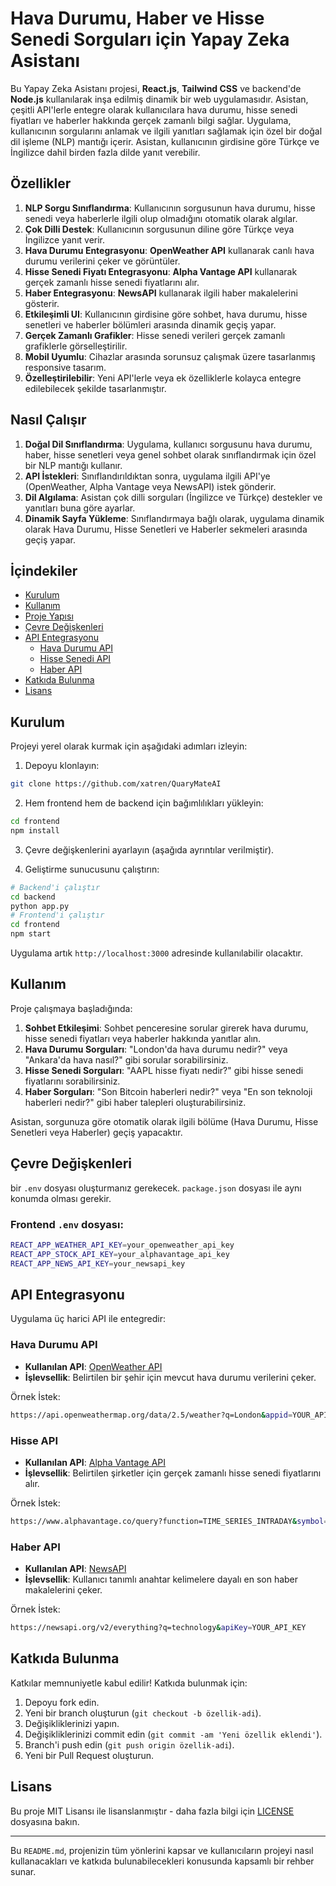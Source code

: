 # Hava Durumu, Haber ve Hisse Senedi Sorguları için Yapay Zeka Asistanı

Bu Yapay Zeka Asistanı projesi, **React.js**, **Tailwind CSS** ve backend'de **Node.js** kullanılarak inşa edilmiş dinamik bir web uygulamasıdır. Asistan, çeşitli API'lerle entegre olarak kullanıcılara hava durumu, hisse senedi fiyatları ve haberler hakkında gerçek zamanlı bilgi sağlar. Uygulama, kullanıcının sorgularını anlamak ve ilgili yanıtları sağlamak için özel bir doğal dil işleme (NLP) mantığı içerir. Asistan, kullanıcının girdisine göre Türkçe ve İngilizce dahil birden fazla dilde yanıt verebilir.

## Özellikler

1. **NLP Sorgu Sınıflandırma**: Kullanıcının sorgusunun hava durumu, hisse senedi veya haberlerle ilgili olup olmadığını otomatik olarak algılar.
2. **Çok Dilli Destek**: Kullanıcının sorgusunun diline göre Türkçe veya İngilizce yanıt verir.
3. **Hava Durumu Entegrasyonu**: **OpenWeather API** kullanarak canlı hava durumu verilerini çeker ve görüntüler.
4. **Hisse Senedi Fiyatı Entegrasyonu**: **Alpha Vantage API** kullanarak gerçek zamanlı hisse senedi fiyatlarını alır.
5. **Haber Entegrasyonu**: **NewsAPI** kullanarak ilgili haber makalelerini gösterir.
6. **Etkileşimli UI**: Kullanıcının girdisine göre sohbet, hava durumu, hisse senetleri ve haberler bölümleri arasında dinamik geçiş yapar.
7. **Gerçek Zamanlı Grafikler**: Hisse senedi verileri gerçek zamanlı grafiklerle görselleştirilir.
8. **Mobil Uyumlu**: Cihazlar arasında sorunsuz çalışmak üzere tasarlanmış responsive tasarım.
9. **Özelleştirilebilir**: Yeni API'lerle veya ek özelliklerle kolayca entegre edilebilecek şekilde tasarlanmıştır.

## Nasıl Çalışır

1. **Doğal Dil Sınıflandırma**: Uygulama, kullanıcı sorgusunu hava durumu, haber, hisse senetleri veya genel sohbet olarak sınıflandırmak için özel bir NLP mantığı kullanır.
2. **API İstekleri**: Sınıflandırıldıktan sonra, uygulama ilgili API'ye (OpenWeather, Alpha Vantage veya NewsAPI) istek gönderir.
3. **Dil Algılama**: Asistan çok dilli sorguları (İngilizce ve Türkçe) destekler ve yanıtları buna göre ayarlar.
4. **Dinamik Sayfa Yükleme**: Sınıflandırmaya bağlı olarak, uygulama dinamik olarak Hava Durumu, Hisse Senetleri ve Haberler sekmeleri arasında geçiş yapar.


## İçindekiler

- [Kurulum](#kurulum)
- [Kullanım](#kullanım)
- [Proje Yapısı](#proje-yapısı)
- [Çevre Değişkenleri](#çevre-değişkenleri)
- [API Entegrasyonu](#api-entegrasyonu)
  - [Hava Durumu API](#hava-durumu-api)
  - [Hisse Senedi API](#hisse-senedi-api)
  - [Haber API](#haber-api)
- [Katkıda Bulunma](#katkıda-bulunma)
- [Lisans](#lisans)

## Kurulum

Projeyi yerel olarak kurmak için aşağıdaki adımları izleyin:

1. Depoyu klonlayın:

```bash
git clone https://github.com/xatren/QuaryMateAI
```

2. Hem frontend hem de backend için bağımlılıkları yükleyin:

```bash
cd frontend
npm install

```

3. Çevre değişkenlerini ayarlayın (aşağıda ayrıntılar verilmiştir).

4. Geliştirme sunucusunu çalıştırın:

```bash
# Backend'i çalıştır
cd backend
python app.py
# Frontend'i çalıştır
cd frontend
npm start
```

Uygulama artık `http://localhost:3000` adresinde kullanılabilir olacaktır.

## Kullanım

Proje çalışmaya başladığında:

1. **Sohbet Etkileşimi**: Sohbet penceresine sorular girerek hava durumu, hisse senedi fiyatları veya haberler hakkında yanıtlar alın.
2. **Hava Durumu Sorguları**: "London'da hava durumu nedir?" veya "Ankara'da hava nasıl?" gibi sorular sorabilirsiniz.
3. **Hisse Senedi Sorguları**: "AAPL hisse fiyatı nedir?" gibi hisse senedi fiyatlarını sorabilirsiniz.
4. **Haber Sorguları**: "Son Bitcoin haberleri nedir?" veya "En son teknoloji haberleri nedir?" gibi haber talepleri oluşturabilirsiniz.

Asistan, sorgunuza göre otomatik olarak ilgili bölüme (Hava Durumu, Hisse Senetleri veya Haberler) geçiş yapacaktır.

## Çevre Değişkenleri

bir `.env` dosyası oluşturmanız gerekecek. `package.json` dosyası ile aynı konumda olması gerekir.

### Frontend `.env` dosyası:

```bash
REACT_APP_WEATHER_API_KEY=your_openweather_api_key
REACT_APP_STOCK_API_KEY=your_alphavantage_api_key
REACT_APP_NEWS_API_KEY=your_newsapi_key
```


## API Entegrasyonu

Uygulama üç harici API ile entegredir:

### Hava Durumu API

- **Kullanılan API**: [OpenWeather API](https://openweathermap.org/api)
- **İşlevsellik**: Belirtilen bir şehir için mevcut hava durumu verilerini çeker.

Örnek İstek:
```bash
https://api.openweathermap.org/data/2.5/weather?q=London&appid=YOUR_API_KEY
```

### Hisse API

- **Kullanılan API**: [Alpha Vantage API](https://www.alphavantage.co/)
- **İşlevsellik**: Belirtilen şirketler için gerçek zamanlı hisse senedi fiyatlarını alır.

Örnek İstek:
```bash
https://www.alphavantage.co/query?function=TIME_SERIES_INTRADAY&symbol=AAPL&interval=5min&apikey=YOUR_API_KEY
```

### Haber API

- **Kullanılan API**: [NewsAPI](https://newsapi.org/)
- **İşlevsellik**: Kullanıcı tanımlı anahtar kelimelere dayalı en son haber makalelerini çeker.

Örnek İstek:
```bash
https://newsapi.org/v2/everything?q=technology&apiKey=YOUR_API_KEY
```


## Katkıda Bulunma

Katkılar memnuniyetle kabul edilir! Katkıda bulunmak için:

1. Depoyu fork edin.
2. Yeni bir branch oluşturun (`git checkout -b özellik-adi`).
3. Değişikliklerinizi yapın.
4. Değişikliklerinizi commit edin (`git commit -am 'Yeni özellik eklendi'`).
5. Branch'i push edin (`git push origin özellik-adi`).
6. Yeni bir Pull Request oluşturun.

## Lisans

Bu proje MIT Lisansı ile lisanslanmıştır - daha fazla bilgi için [LICENSE](LICENSE) dosyasına bakın.

---

Bu `README.md`, projenizin tüm yönlerini kapsar ve kullanıcıların projeyi nasıl kullanacakları ve katkıda bulunabilecekleri konusunda kapsamlı bir rehber sunar.
